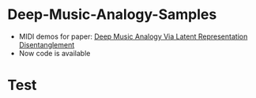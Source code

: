 # Deep-Music-Analogy-Samples
- MIDI demos for paper: [Deep Music Analogy Via Latent Representation Disentanglement](https://arxiv.org/abs/1906.03626)
- Now code is available

# Test

